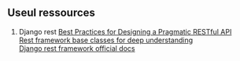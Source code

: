 ## Useul ressources
 1. Django rest
	[Best Practices for Designing a Pragmatic RESTful API](https://www.vinaysahni.com/best-practices-for-a-pragmatic-restful-api) <br /> 
	[Rest framework base classes for deep understanding](http://www.cdrf.co/3.9/) <br /> 
	[Django rest framework official docs](www.django-rest-framework.org) <br /> 
